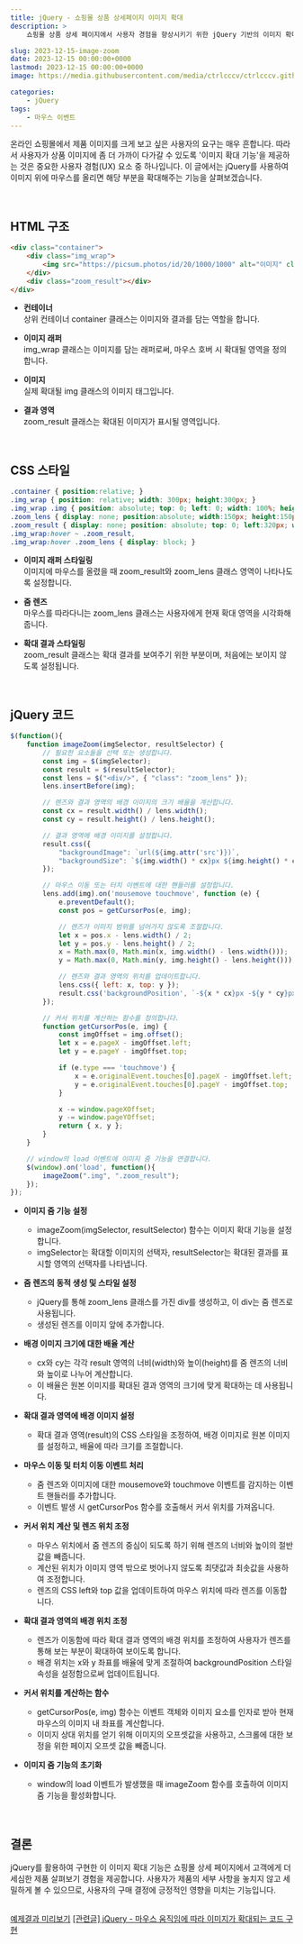 ```yaml
---
title: jQuery - 쇼핑몰 상품 상세페이지 이미지 확대
description: >  
    쇼핑몰 상품 상세 페이지에서 사용자 경험을 향상시키기 위한 jQuery 기반의 이미지 확대 기능 구현 방법을 소개합니다. 웹 페이지 내에서 간결하고 효과적으로 이미지 줌을 가능하게 하며, 사용자가 제품 이미지를 가까이에서 자세히 볼 수 있도록 돕습니다.  

slug: 2023-12-15-image-zoom
date: 2023-12-15 00:00:00+0000
lastmod: 2023-12-15 00:00:00+0000
image: https://media.githubusercontent.com/media/ctrlcccv/ctrlcccv.github.io/master/assets/img/post/2023-12-15-image-zoom.webp

categories:
    - jQuery
tags:
    - 마우스 이벤트
---
```

온라인 쇼핑몰에서 제품 이미지를 크게 보고 싶은 사용자의 요구는 매우 흔합니다. 따라서 사용자가 상품 이미지에 좀 더 가까이 다가갈 수 있도록 '이미지 확대 기능'을 제공하는 것은 중요한 사용자 경험(UX) 요소 중 하나입니다. 이 글에서는 jQuery를 사용하여 이미지 위에 마우스를 올리면 해당 부분을 확대해주는 기능을 살펴보겠습니다.  


<ins class="adsbygoogle"
     style="display:block; text-align:center;"
     data-ad-layout="in-article"
     data-ad-format="fluid"
     data-ad-client="ca-pub-8535540836842352"
     data-ad-slot="2974559225"></ins>
<script>
     (adsbygoogle = window.adsbygoogle || []).push({});
</script>

<br>

## HTML 구조
```html
<div class="container">
    <div class="img_wrap">
        <img src="https://picsum.photos/id/20/1000/1000" alt="이미지" class="img">
    </div>
    <div class="zoom_result"></div>
</div>
```
* **컨테이너**  
상위 컨테이너 container 클래스는 이미지와 결과를 담는 역할을 합니다.

* **이미지 래퍼**  
img_wrap 클래스는 이미지를 담는 래퍼로써, 마우스 호버 시 확대될 영역을 정의합니다.

* **이미지**  
실제 확대될 img 클래스의 이미지 태그입니다.

* **결과 영역**  
zoom_result 클래스는 확대된 이미지가 표시될 영역입니다.  
<br>

## CSS 스타일
```css
.container { position:relative; } 
.img_wrap { position: relative; width: 300px; height:300px; } 
.img_wrap .img { position: absolute; top: 0; left: 0; width: 100%; height: 100%; z-index: 1; } 
.zoom_lens { display: none; position:absolute; width:150px; height:150px; background: #000; border: 1px solid #fff; z-index: 2; opacity: 0.2; } 
.zoom_result { display: none; position: absolute; top: 0; left:320px; width:300px; height:300px; } 
.img_wrap:hover ~ .zoom_result,
.img_wrap:hover .zoom_lens { display: block; } 
```
* **이미지 래퍼 스타일링**    
이미지에 마우스를 올렸을 때 zoom_result와 zoom_lens 클래스 영역이 나타나도록 설정합니다.

* **줌 렌즈**  
마우스를 따라다니는 zoom_lens 클래스는 사용자에게 현재 확대 영역을 시각화해줍니다.

* **확대 결과 스타일링**  
zoom_result 클래스는 확대 결과를 보여주기 위한 부분이며, 처음에는 보이지 않도록 설정됩니다.  


<ins class="adsbygoogle"
     style="display:block; text-align:center;"
     data-ad-layout="in-article"
     data-ad-format="fluid"
     data-ad-client="ca-pub-8535540836842352"
     data-ad-slot="2974559225"></ins>
<script>
     (adsbygoogle = window.adsbygoogle || []).push({});
</script>

<br>

## jQuery 코드
```js
$(function(){
    function imageZoom(imgSelector, resultSelector) {
        // 필요한 요소들을 선택 또는 생성합니다.
        const img = $(imgSelector);
        const result = $(resultSelector);
        const lens = $("<div/>", { "class": "zoom_lens" });
        lens.insertBefore(img);

        // 렌즈와 결과 영역의 배경 이미지의 크기 배율을 계산합니다.
        const cx = result.width() / lens.width();
        const cy = result.height() / lens.height();

        // 결과 영역에 배경 이미지를 설정합니다.
        result.css({
            "backgroundImage": `url(${img.attr('src')})`, 
            "backgroundSize": `${img.width() * cx}px ${img.height() * cy}px`
        });

        // 마우스 이동 또는 터치 이벤트에 대한 핸들러를 설정합니다.
        lens.add(img).on('mousemove touchmove', function (e) {
            e.preventDefault();
            const pos = getCursorPos(e, img);

            // 렌즈가 이미지 범위를 넘어가지 않도록 조절합니다.
            let x = pos.x - lens.width() / 2;
            let y = pos.y - lens.height() / 2;
            x = Math.max(0, Math.min(x, img.width() - lens.width()));
            y = Math.max(0, Math.min(y, img.height() - lens.height()));

            // 렌즈와 결과 영역의 위치를 업데이트합니다.
            lens.css({ left: x, top: y });
            result.css('backgroundPosition', `-${x * cx}px -${y * cy}px`);
        });

        // 커서 위치를 계산하는 함수를 정의합니다.
        function getCursorPos(e, img) {
            const imgOffset = img.offset();
            let x = e.pageX - imgOffset.left;
            let y = e.pageY - imgOffset.top;

            if (e.type === 'touchmove') {
                x = e.originalEvent.touches[0].pageX - imgOffset.left;
                y = e.originalEvent.touches[0].pageY - imgOffset.top;
            }

            x -= window.pageXOffset;
            y -= window.pageYOffset;
            return { x, y };
        }
    }

    // window의 load 이벤트에 이미지 줌 기능을 연결합니다.
    $(window).on('load', function(){
        imageZoom(".img", ".zoom_result");
    });
});
```

* **이미지 줌 기능 설정**
  * imageZoom(imgSelector, resultSelector) 함수는 이미지 확대 기능을 설정합니다.
  * imgSelector는 확대할 이미지의 선택자, resultSelector는 확대된 결과를 표시할 영역의 선택자를 나타냅니다.

* **줌 렌즈의 동적 생성 및 스타일 설정**
  * jQuery를 통해 zoom_lens 클래스를 가진 div를 생성하고, 이 div는 줌 렌즈로 사용됩니다.
  * 생성된 렌즈를 이미지 앞에 추가합니다.

* **배경 이미지 크기에 대한 배율 계산**
  * cx와 cy는 각각 result 영역의 너비(width)와 높이(height)를 줌 렌즈의 너비와 높이로 나누어 계산합니다.
  * 이 배율은 원본 이미지를 확대된 결과 영역의 크기에 맞게 확대하는 데 사용됩니다.

* **확대 결과 영역에 배경 이미지 설정**
  * 확대 결과 영역(result)의 CSS 스타일을 조정하여, 배경 이미지로 원본 이미지를 설정하고, 배율에 따라 크기를 조절합니다.

* **마우스 이동 및 터치 이동 이벤트 처리**
  * 줌 렌즈와 이미지에 대한 mousemove와 touchmove 이벤트를 감지하는 이벤트 핸들러를 추가합니다.
  * 이벤트 발생 시 getCursorPos 함수를 호출해서 커서 위치를 가져옵니다.

* **커서 위치 계산 및 렌즈 위치 조정**
  * 마우스 위치에서 줌 렌즈의 중심이 되도록 하기 위해 렌즈의 너비와 높이의 절반값을 빼줍니다.
  * 계산된 위치가 이미지 영역 밖으로 벗어나지 않도록 최댓값과 최솟값을 사용하여 조정합니다.
  * 렌즈의 CSS left와 top 값을 업데이트하여 마우스 위치에 따라 렌즈를 이동합니다.

* **확대 결과 영역의 배경 위치 조정**
  * 렌즈가 이동함에 따라 확대 결과 영역의 배경 위치를 조정하여 사용자가 렌즈를 통해 보는 부분이 확대하여 보이도록 합니다.
  * 배경 위치는 x와 y 좌표를 배율에 맞게 조절하여 backgroundPosition 스타일 속성을 설정함으로써 업데이트됩니다.

* **커서 위치를 계산하는 함수**
  * getCursorPos(e, img) 함수는 이벤트 객체와 이미지 요소를 인자로 받아 현재 마우스의 이미지 내 좌표를 계산합니다.
  * 이미지 상대 위치를 얻기 위해 이미지의 오프셋값을 사용하고, 스크롤에 대한 보정을 위한 페이지 오프셋 값을 빼줍니다.

* **이미지 줌 기능의 초기화**  
  * window의 load 이벤트가 발생했을 때 imageZoom 함수를 호출하여 이미지 줌 기능을 활성화합니다.  
<br>


## 결론
jQuery를 활용하여 구현한 이 이미지 확대 기능은 쇼핑몰 상세 페이지에서 고객에게 더 세심한 제품 살펴보기 경험을 제공합니다. 사용자가 제품의 세부 사항을 놓치지 않고 세밀하게 볼 수 있으므로, 사용자의 구매 결정에 긍정적인 영향을 미치는 기능입니다.  
<br>

<div class="btn_wrap">
    <a target="_blank" href="https://ctrlcccv.github.io/ctrlcccv-demo/2023-12-15-image-zoom/">예제결과 미리보기</a>
    <a href="https://ctrlcccv.github.io/code/2023-12-18-image-zoom2/">[관련글] jQuery - 마우스 움직임에 따라 이미지가 확대되는 코드 구현</a>
</div>